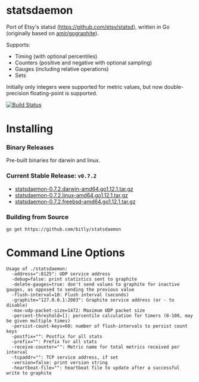 statsdaemon
==========

Port of Etsy's statsd (https://github.com/etsy/statsd), written in Go (originally based
on [amir/gographite](https://github.com/amir/gographite)).

Supports:

* Timing (with optional percentiles)
* Counters (positive and negative with optional sampling)
* Gauges (including relative operations)
* Sets

Initially only integers were supported for metric values,
but now double-precision floating-point is supported.

[![Build Status](https://secure.travis-ci.org/bitly/statsdaemon.png)](http://travis-ci.org/bitly/statsdaemon)

Installing
==========

### Binary Releases
Pre-built binaries for darwin and linux.

### Current Stable Release: `v0.7.2`
* [statsdaemon-0.7.2.darwin-amd64.go1.12.1.tar.gz](https://github.com/bitly/statsdaemon/releases/download/v0.7.2/statsdaemon-0.7.2.darwin-amd64.go1.12.1.tar.gz)
* [statsdaemon-0.7.2.linux-amd64.go1.12.1.tar.gz](https://github.com/bitly/statsdaemon/releases/download/v0.7.2/statsdaemon-0.7.2.linux-amd64.go1.12.1.tar.gz)
* [statsdaemon-0.7.2.freebsd-amd64.go1.12.1.tar.gz](https://github.com/bitly/statsdaemon/releases/download/v0.7.2/statsdaemon-0.7.2.freebsd-amd64.go1.12.1.tar.gz)

### Building from Source
```
go get https://github.com/bitly/statsdaemon
```


Command Line Options
====================

```
Usage of ./statsdaemon:
  -address=":8125": UDP service address
  -debug=false: print statistics sent to graphite
  -delete-gauges=true: don't send values to graphite for inactive gauges, as opposed to sending the previous value
  -flush-interval=10: Flush interval (seconds)
  -graphite="127.0.0.1:2003": Graphite service address (or - to disable)
  -max-udp-packet-size=1472: Maximum UDP packet size
  -percent-threshold=[]: percentile calculation for timers (0-100, may be given multiple times)
  -persist-count-keys=60: number of flush-intervals to persist count keys
  -postfix="": Postfix for all stats
  -prefix="": Prefix for all stats
  -receive-counter="": Metric name for total metrics received per interval
  -tcpaddr="": TCP service address, if set
  -version=false: print version string
  -heartbeat-file="": heartbeat file to update after a successful write to graphite
```
